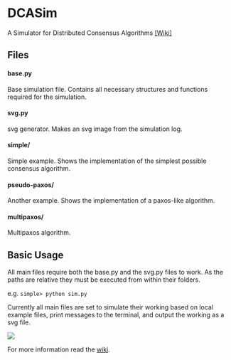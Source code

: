 # DCASim 
A Simulator for Distributed Consensus Algorithms [[Wiki]](https://github.com/RukNdf/DCASim/wiki)

## Files
#### base.py
Base simulation file. Contains all necessary structures and functions required for the simulation. 
#### svg.py
svg generator. Makes an svg image from the simulation log. 
#### simple/
Simple example. Shows the implementation of the simplest possible consensus algorithm. 
#### pseudo-paxos/
Another example. Shows the implementation of a paxos-like algorithm.
#### multipaxos/
Multipaxos algorithm.

## Basic Usage
All main files require both the base.py and the svg.py files to work. As the paths are relative they must be executed from within their folders. 

e.g.
```simple> python sim.py```

Currently all main files are set to simulate their working based on local example files, print messages to the terminal, and output the working as a svg file.

![](https://raw.githubusercontent.com/RukNdf/DCASim/main/multi.svg)

For more information read the [wiki](https://github.com/RukNdf/DCASim/wiki).
